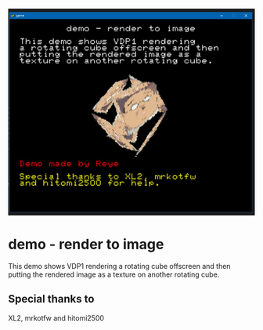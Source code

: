 ![preview](https://github.com/ReyeMe/jo-engine-demos/blob/main/demo%20-%20render%20to%20image/preview.jpg?raw=true)
# demo - render to image
This demo shows VDP1 rendering a rotating cube offscreen and then putting the rendered image as a texture on another rotating cube.

## Special thanks to
XL2, mrkotfw and hitomi2500